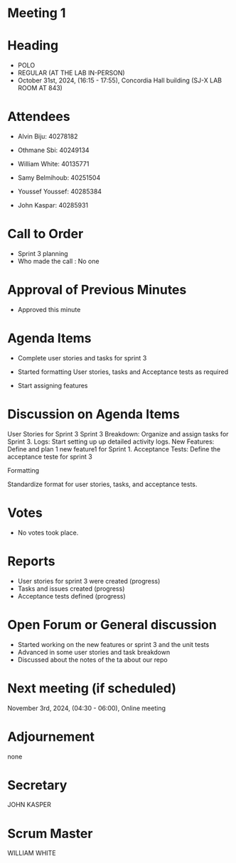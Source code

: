 # Meeting 1
# Heading

- POLO
- REGULAR (AT THE LAB IN-PERSON)
- October 31st, 2024,  (16:15 - 17:55), Concordia Hall building (SJ-X LAB ROOM AT 843)
  
# Attendees

- Alvin Biju: 40278182

- Othmane Sbi: 40249134

- William White: 40135771

- Samy Belmihoub: 40251504

- Youssef Youssef: 40285384

- John Kaspar: 40285931

# Call to Order

- Sprint 3 planning 
- Who made the call : No one
  
# Approval of Previous Minutes

- Approved this minute
  
# Agenda Items

- Complete user stories and tasks for sprint 3

- Started formatting User stories, tasks and Acceptance tests as required
  
- Start assigning features


# Discussion on Agenda Items
User Stories for Sprint 3
Sprint 3 Breakdown: Organize and assign tasks for Sprint 3.
Logs: Start setting up  up detailed activity logs.
New Features: Define and plan 1 new feature1 for Sprint 1.
Acceptance Tests: Define the acceptance teste for sprint 3

Formatting

Standardize format for user stories, tasks, and acceptance tests.
  
# Votes

- No votes took place.
  
# Reports

- User stories for sprint 3 were created (progress)
- Tasks and issues created (progress)
- Acceptance tests defined (progress)
  
# Open Forum or General discussion

- Started working on the new features or sprint 3 and the unit tests
- Advanced in some user stories and task breakdown
- Discussed about the notes of the ta about our repo
  
# Next meeting (if scheduled)

 November 3rd, 2024,  (04:30 - 06:00), Online meeting
  

# Adjournement
none

# Secretary
JOHN KASPER

# Scrum Master
WILLIAM WHITE



